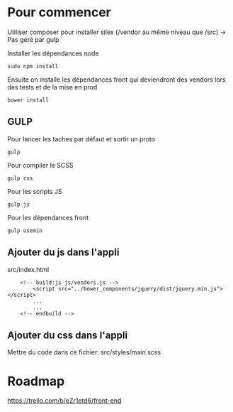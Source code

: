 Pour commencer
=====================
Utiliser composer pour installer silex (/vendor au même niveau que /src) -> Pas géré par gulp

Installer les dépendances node
```
sudo npm install
```

Ensuite on installe les dépendances front qui deviendront des vendors lors des tests et de la mise en prod
```
bower install
```


GULP
--------------------
Pour lancer les taches par défaut et sortir un proto
```
gulp
```

Pour compiler le SCSS
```
gulp css
```

Pour les scripts JS
```
gulp js
```

Pour les dépendances front 
```
gulp usemin
```



Ajouter du js dans l'appli
--------------------


src/index.html
```
    <!-- build:js js/vendors.js -->
        <script src="../bower_components/jquery/dist/jquery.min.js"></script> 
        ...
        ...
    <!-- endbuild -->
```

Ajouter du css dans l'appli
--------------------

Mettre du code dans ce fichier:
src/styles/main.scss



Roadmap
=====================
https://trello.com/b/eZr1etd6/front-end